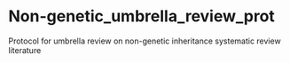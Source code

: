 # Non-genetic_umbrella_review_prot
Protocol for umbrella review on non-genetic inheritance systematic review literature
